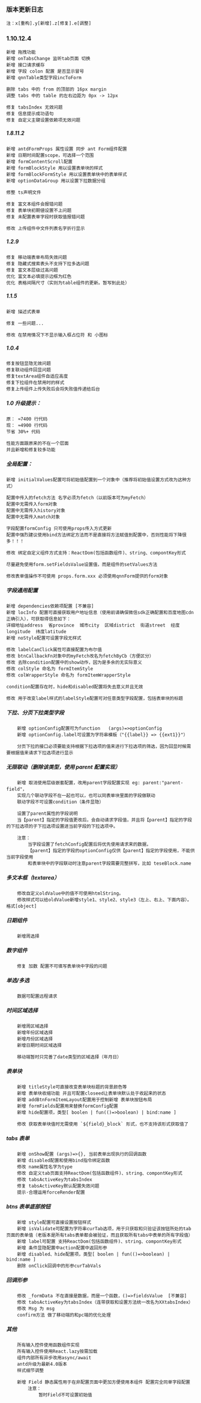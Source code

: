 ### 版本更新日志

    注：x[重构].y[新增].z[修复].e[调整]

### 1.10.12.4

    新增 拖拽功能
    新增 onTabsChange 监听tab页面 切换
    新增 接口请求缓存   
    新增 字段 colon 配置 是否显示冒号
    新增 qnnTable类型字段incToForm

    删除 tabs 中的 from 的顶部的 16px margin
    调整 tabs 中的 table 的左右边距为 0px -> 12px

    修复 tabsIndex 无效问题
    修复 信息提示成功语句
    修复 自定义主键设置依赖项无效问题

##### 1.8.11.2

    新增 antdFormProps 属性设置 同步 ant Form组件配置
    新增 日期时间配置scope，可选择一个范围
    新增 formContentScroll配置
    新增 formBlockStyle 用以设置表单块的样式
    新增 formBlockFormStyle 用以设置表单块中的表单样式
    新增 optionDataGroup 用以设置下拉数据分组

    修整 ts声明文件

    修复 富文本组件会报错问题
    修复 表单块初期値设置不上问题
    修复 未配置表单字段时获取值报错问题

    修改 上传组件中文件列表名字折行显示

##### 1.2.9

    修复 移动端表单布局失效问题
    修复 隐藏式搜索表头不支持下拉多选问题
    修复 富文本层级过高问题
    优化 富文本必填提示边框为红色
    优化 表格间隔尺寸（实则为table组件的更新。暂写到此处）

##### 1.1.5

    新增 描述式表单

    修复 一些问题...

    修改 在禁用情况下不显示输入框占位符 和 小图标

##### 1.0.4

    修复按钮显隐无效问题
    修复联动组件回显问题
    修复textArea组件自适应高度
    修复下拉组件在禁用时的样式
    修复上传组件上传失败后会将失败值传递给后台

##### 1.0 升级提示：

    原： ≈7400 行代码
    现： ≈4900 行代码
    节省 30%+ 代码

    性能方面跟原来的不在一个层面
    并且新增和修复较多功能

##### 全局配置：

    新增 initialValues配置可将初始值配置到一个对象中（推荐将初始值设置方式改为这种方式）

    配置中传入的fetch方法 名字必须为fetch（以前版本可为myFetch）
    配置中无需传入form对象
    配置中无需传入history对象
    配置中无需传入match对象

    字段配置formConfig 只可使用props传入方式更新
    配置中强烈建议使用bind方法绑定方法而不是直接将方法赋值到配置中，否则性能将下降很多！！！

    修改 绑定自定义组件方式支持：ReactDom(包括函数组件)、string、compontKey形式

    尽量避免使用form.setFieldsValue设置值，而是组件的setValues方法

    修改表单值操作不可使用 props.form.xxx 必须使用qnnForm提供的form对象

##### 字段通用配置

    新增 dependencies依赖项配置 [不兼容]
    新增 locInfo 配置可直接获取用户地址信息（使用前请确保微信sdk正确配置和百度地图cdn正确引入），可获取得信息如下：
    详细地址address  省province  城市city  区域district  街道street  经度longitude  纬度latitude
    新增 noStyle配置可设置字段无样式

    修改 labelCanClick属性可直接配置为布尔值
    修改 btnCallbackFn对象中的myFetch改名为fetchByCb（方便区分）
    修改 去除condition配置中的show动作，因为是多余的无实际意义
    修改 colStyle 命名为 formItemStyle
    修改 colWrapperStyle 命名为 formItemWrapperStyle

    condition配置存在时，hide和disabled配置将失去意义并且无效

    修改 用于改变label样式的labelStyle配置可对任意类型字段配置，包括表单块的标题

##### 下拉、分页下拉类型字段

        新增 optionConfig配置可为function   (args)=>optionConfig
        新增 optionConfig.label可设置为字符串模板（"{{label}} => {{ext1}}"）

        分页下拉的接口必须要能支持根据下拉选项的值来进行下拉选项的筛选，因为回显时候需要根据值来请求下拉选项进行显示

##### 无限联动（删除该类型，使用 parent 配置实现）

        新增 取消使用层级嵌套配置，改用parent字段配置实现 eg: parent:"parent-field"，
        实现几个联动字段不在一起也可以，也可以同表单块里面的字段做联动
        联动字段不可设置condition（条件显隐）

        设置了parent属性的字段说明
        当【parent】指定的字段值更改后，会自动请求字段值，并且将【parent】指定的字段的下拉选项的子下拉选项设置进当前字段的下拉选项中。

        注意：
            当字段设置了fetchConfig配置后将优先使用请求来的数据，
            【parent】指定的字段的optionConfig仅供【parent】指定的字段使用，不能供当前字段使用
            和表单块中的字段联动时注意parent字段需要完整拼写，比如 teseBlock.name

##### 多文本框（textarea）

        修改自定义oldValue中的值不可使用htmlString。
        修改样式可以给oldValue新增style1、style2、style3（左上、右上、下面内容）。格式[object]

##### 日期组件

        新增周选择

##### 数字组件

        修复 加数 配置不可填写表单块中字段的问题

##### 单选/多选

        数据可配置远程请求

##### 时间区域选择

        新增周区域选择
        新增年份区域选择
        新增月份区域选择
        新增日期时间区域选择

        移动端暂时只完善了date类型的区域选择（年月日）

##### 表单块

        新增 titleStyle可直接改变表单块标题的背景颜色等
        新增 表单块收缩功能 并且可配置closeed让表单块默认处于收起来的状态
        新增 addBtnFormItemLayout配置用于控制新增 表单块按钮布局
        新增 formFields配置用来替换formConfig配置
        新增 hide配置项，类型[ boolen | fun(()=>boolean) | bind:name ]

        修改 获取表单块值时无需使用 `${field}_block` 形式，也不支持该形式获取值了

##### tabs 表单

        新增 onShow配置 (args)=>{}, 当前表单出现执行的回调函数
        新增 disabled配置和使用bind指令绑定函数
        修改 name属性名字为type
        修改 自定义tab页面支持ReactDom(包括函数组件)、string、compontKey形式
        修改 tabsActiveKey为tabsIndex
        修复 tabsActiveKey默认配置失效问题
        提示·合理运用forceRender配置

##### btns 表单底部按钮

        新增 style配置可直接设置按钮样式
        新增 isValidate可配置为字符串curTab选项，用于只获取和只验证该按钮所处的tab页面的表单值（老版本是所有tabs表单都会被验证，而且获取所有tabs中表单的所有字段值）
        新增 label可配置 支持ReactDom(包括函数组件)、string、compontKey形式
        新增 条件显隐配置中action配置中返回形参
        新增 disabled、hide配置项，类型[ boolen | fun(()=>boolean) | bind:name ]
        删除 onClick回调中的形参curTabVals

##### 回调形参

        修改 _formData 不在直接是数据，而是一个函数，()=>fieldsValue  [不兼容]
        修改 tabsActiveKey为tabsIndex（连带获取和设置方法统一改名为XXtabsIndex）
        修改 Msg 为 msg
        confirm方法 做了移动端的和pc端的优化处理

##### 其他

        所有输入控件使用函数组件实现
        所有输入控件使用React.lazy按需加载
        组件内部所有异步改用async/await
        antd升级为最新4.0版本
        样式细节调整

        新增 Field 静态属性用于在非配置页面中更加方便使用本组件 配置完全同单字段配置
            注意：
                暂时Field不可设置初始值
